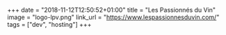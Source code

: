+++
date = "2018-11-12T12:50:52+01:00"
title = "Les Passionnés du Vin"
image = "logo-lpv.png"
link_url = "https://www.lespassionnesduvin.com/"
tags = ["dev", "hosting"]
+++
